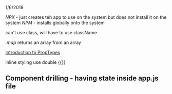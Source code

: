 1/6/2019

*NPX* - just creates teh app to use on the system but does not install it on the system 
*NPM* - installs globally onto the system 

can't use class, will have to use className 

*.map* returns an array from an array

[Introduction to PropTypes](https://learn.tylermcginnis.com/courses/50507/lectures/2466607)

inline styling use double {{}}

## Component drilling - having state inside app.js file 
